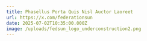 ```yaml
---
title: Phasellus Porta Quis Nisl Auctor Laoreet
url: https://x.com/federationsun
date: 2025-07-02T10:35:00.000Z
image: /uploads/fedsun_logo_underconstruction2.png
---
```

